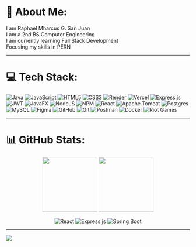 # 💫 About Me:
I am Raphael Mharcus G. San Juan  
I am a 2nd BS Computer Engineering <br>
I am currently learning Full Stack Development <br>
Focusing my skills in PERN <br>

---

# 💻 Tech Stack:
![Java](https://img.shields.io/badge/java-%23ED8B00.svg?style=for-the-badge&logo=openjdk&logoColor=white) 
![JavaScript](https://img.shields.io/badge/javascript-%23323330.svg?style=for-the-badge&logo=javascript&logoColor=%23F7DF1E) 
![HTML5](https://img.shields.io/badge/html5-%23E34F26.svg?style=for-the-badge&logo=html5&logoColor=white) 
![CSS3](https://img.shields.io/badge/css3-%231572B6.svg?style=for-the-badge&logo=css3&logoColor=white) 
![Render](https://img.shields.io/badge/Render-%46E3B7.svg?style=for-the-badge&logo=render&logoColor=white) 
![Vercel](https://img.shields.io/badge/vercel-%23000000.svg?style=for-the-badge&logo=vercel&logoColor=white) 
![Express.js](https://img.shields.io/badge/express.js-%23404d59.svg?style=for-the-badge&logo=express&logoColor=%2361DAFB) 
![JWT](https://img.shields.io/badge/JWT-black?style=for-the-badge&logo=JSON%20web%20tokens) 
![JavaFX](https://img.shields.io/badge/javafx-%23FF0000.svg?style=for-the-badge&logo=javafx&logoColor=white) 
![NodeJS](https://img.shields.io/badge/node.js-6DA55F?style=for-the-badge&logo=node.js&logoColor=white) 
![NPM](https://img.shields.io/badge/NPM-%23CB3837.svg?style=for-the-badge&logo=npm&logoColor=white) 
![React](https://img.shields.io/badge/react-%2320232a.svg?style=for-the-badge&logo=react&logoColor=%2361DAFB) 
![Apache Tomcat](https://img.shields.io/badge/apache%20tomcat-%23F8DC75.svg?style=for-the-badge&logo=apache-tomcat&logoColor=black) 
![Postgres](https://img.shields.io/badge/postgres-%23316192.svg?style=for-the-badge&logo=postgresql&logoColor=white) 
![MySQL](https://img.shields.io/badge/mysql-4479A1.svg?style=for-the-badge&logo=mysql&logoColor=white) 
![Figma](https://img.shields.io/badge/figma-%23F24E1E.svg?style=for-the-badge&logo=figma&logoColor=white) 
![GitHub](https://img.shields.io/badge/github-%23121011.svg?style=for-the-badge&logo=github&logoColor=white) 
![Git](https://img.shields.io/badge/git-%23F05033.svg?style=for-the-badge&logo=git&logoColor=white) 
![Postman](https://img.shields.io/badge/Postman-FF6C37?style=for-the-badge&logo=postman&logoColor=white) 
![Docker](https://img.shields.io/badge/docker-%230db7ed.svg?style=for-the-badge&logo=docker&logoColor=white) 
![Riot Games](https://img.shields.io/badge/riotgames-D32936.svg?style=for-the-badge&logo=riotgames&logoColor=white) 

---

# 📊 GitHub Stats:
<div align="center">

  <!-- GitHub Stats (Commits Grade Only) -->
  <img src="https://github-readme-stats.vercel.app/api?username=Lychuss&hide=prs,issues,contribs,stars&show_icons=false&count_private=true&custom_title=Total%20Commits%20Grade&theme=tokyonight" height="150"/>

  <!-- Top Languages (with org repos included if self-hosted) -->
  <img src="https://your-vercel-app.vercel.app/api/top-langs/?username=Lychuss&include_orgs=true&layout=compact&langs_count=5&theme=tokyonight" height="150"/>

  <!-- Highlight frameworks as if part of Top Languages -->
  <br>
  
  ![React](https://img.shields.io/badge/React-61DAFB?style=for-the-badge&logo=react&logoColor=black) 
  ![Express.js](https://img.shields.io/badge/Express.js-000000?style=for-the-badge&logo=express&logoColor=white) 
  ![Spring Boot](https://img.shields.io/badge/Spring%20Boot-6DB33F?style=for-the-badge&logo=springboot&logoColor=white)


</div>

---

[![](https://visitcount.itsvg.in/api?id=Lychuss&icon=2&color=0)](https://visitcount.itsvg.in)

<!-- Proudly created with GPRM ( https://gprm.itsvg.in ) -->
